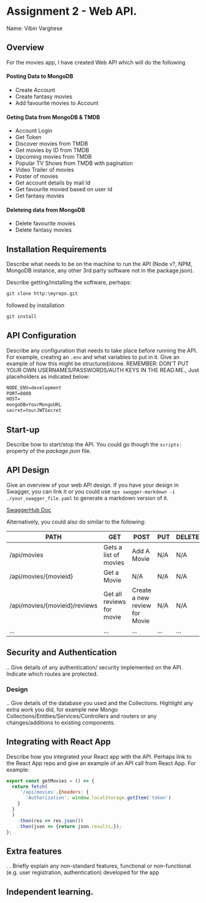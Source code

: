 # Assignment 2 - Web API.

Name: Vibin Varghese

## Overview

For the movies app, I have created Web API which will do the following

#### Posting Data to MongoDB
+ Create Account
+ Create fantasy movies
+ Add favourite movies to Account
#### Geting Data from MongoDB & TMDB
+ Account Login
+ Get Token 
+ Discover movies from TMDB
+ Get movies by ID from TMDB
+ Upcoming movies from TMDB
+ Popular TV Shows from TMDB with pagination
+ Video Trailer of movies
+ Poster of movies
+ Get account details by mail Id
+ Get favourite movied based on user Id
+ Get fantasy movies
#### Deleteing data from MongoDB
+ Delete favourite movies
+ Delete fantasy movies

## Installation Requirements

Describe what needs to be on the machine to run the API (Node v?, NPM, MongoDB instance, any other 3rd party software not in the package.json). 


Describe getting/installing the software, perhaps:

```bat
git clone http:\myrepo.git
```

followed by installation

```bat
git install
```

## API Configuration
Describe any configuration that needs to take place before running the API. For example, creating an ``.env`` and what variables to put in it. Give an example of how this might be structured/done.
REMEMBER: DON'T PUT YOUR OWN USERNAMES/PASSWORDS/AUTH KEYS IN THE READ.ME., Just placeholders as indicated below:

```bat
NODE_ENV=development
PORT=8080
HOST=
mongoDB=YourMongoURL
secret=YourJWTSecret
```

## Start-up
Describe how to start/stop the API. You could go though the ``scripts:`` property of the *package.json* file.

## API Design
Give an overview of your web API design. If you have your design in Swagger, you can link it or you could use ``npx swagger-markdown -i ./your_swagger_file.yaml`` to generate a markdown version of it. 

[SwaggerHub Doc](https://app.swaggerhub.com/apis-docs/fxwalsh/MovieeAPI/1.0)

Alternatively, you could also do similar to the following: 

| PATH                          | GET                       | POST                          | PUT  | DELETE |
| ----------------------------- | ------------------------- | ----------------------------- | ---- | ------ |
| /api/movies                   | Gets a list of movies     | Add A Movie                   | N/A  | N/A    |
| /api/movies/{movieid}         | Get a Movie               | N/A                           | N/A  | N/A    |
| /api/movies/{movieid}/reviews | Get all reviews for movie | Create a new review for Movie | N/A  | N/A    |
| ...                           | ...                       | ...                           | ...  | ...    |

## Security and Authentication

.. Give details of any authentication/ security implemented on the API. Indicate which routes are protected.

### Design

.. Give details of the database you used and the Collections. Highlight any extra work you did, for example new Mongo Collections/Entities/Services/Controllers and routers or any changes/additions to existing components.


## Integrating with React App

Describe how you integrated your React app with the API. Perhaps link to the React App repo and give an example of an API call from React App. For example: 

~~~Javascript
export const getMovies = () => {
  return fetch(
     '/api/movies',{headers: {
       'Authorization': window.localStorage.getItem('token')
    }
  }
  )
    .then(res => res.json())
    .then(json => {return json.results;});
};

~~~

## Extra features

. . Briefly explain any non-standard features, functional or non-functional (e.g. user registration, authentication) developed for the app  

## Independent learning.
